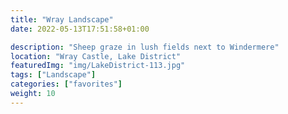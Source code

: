 ```yaml
---
title: "Wray Landscape"
date: 2022-05-13T17:51:58+01:00

description: "Sheep graze in lush fields next to Windermere"
location: "Wray Castle, Lake District"
featuredImg: "img/LakeDistrict-113.jpg"
tags: ["Landscape"]
categories: ["favorites"]
weight: 10
---
```


